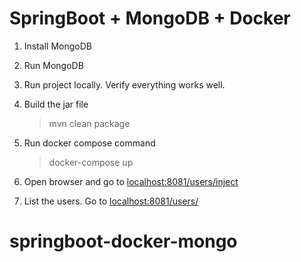 # SpringBoot + MongoDB + Docker

1. Install MongoDB

1. Run MongoDB

1. Run project locally. Verify everything works well.

1. Build the jar file

    > mvn clean package
1. Run docker compose command

    > docker-compose up
1. Open browser and go to [localhost:8081/users/inject](http://localhost:8081/users/inject)

1. List the users. Go to [localhost:8081/users/](http://localhost:8081/users/)
# springboot-docker-mongo
